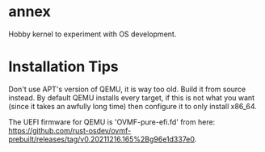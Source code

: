 # annex
Hobby kernel to experiment with OS development.


# Installation Tips
Don't use APT's version of QEMU, it is way too old. Build it from source instead. By default QEMU installs every target, if this is not what you want (since it takes an awfully long time) then configure it to only install x86_64.

The UEFI firmware for QEMU is 'OVMF-pure-efi.fd' from here: https://github.com/rust-osdev/ovmf-prebuilt/releases/tag/v0.20211216.165%2Bg96e1d337e0.